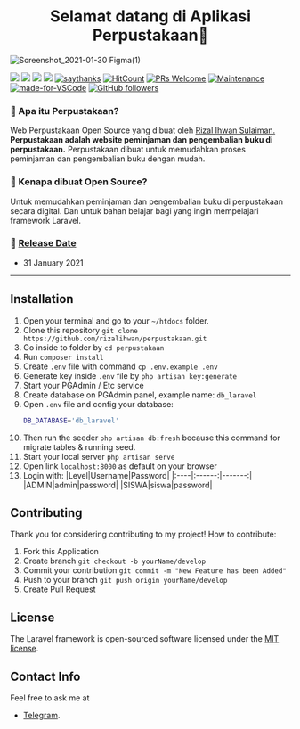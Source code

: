 <h1 align="center">Selamat datang di Aplikasi Perpustakaan👋</h1>

[](url)
![Screenshot_2021-01-30 Figma(1)](https://user-images.githubusercontent.com/55536560/106356894-60009700-6335-11eb-97c9-185bca17066c.png)

[![](https://img.shields.io/github/issues/zuramai/kelaskita?style=flat-square)](https://img.shields.io/github/issues/zuramai/kelaskita?style=flat-square) ![](https://img.shields.io/github/stars/zuramai/kelaskita?style=flat-square)
![](https://img.shields.io/github/forks/zuramai/kelaskita?style=flat-square) ![](https://img.shields.io/github/license/zuramai/kelaskita?style=flat-square) [![saythanks](https://img.shields.io/badge/say-thanks-ff69b4.svg?style=flat-square)](https://saythanks.io/to/zaidanline67%40gmail.com) [![HitCount](http://hits.dwyl.com/zuramai/https://github.com/zuramai/kelaskita.svg)](http://hits.dwyl.com/zuramai/https://github.com/zuramai/kelaskita)  [![PRs Welcome](https://img.shields.io/badge/PRs-welcome-brightgreen.svg?style=flat-square)](http://makeapullrequest.com) [![Maintenance](https://img.shields.io/badge/Maintained%3F-yes-green.svg?style=flat-square)](https://GitHub.com/Naereen/StrapDown.js/graphs/commit-activity) [![made-for-VSCode](https://img.shields.io/badge/Made%20for-VSCode-1f425f.svg?style=flat-square)](https://code.visualstudio.com/) [![GitHub followers](https://img.shields.io/github/followers/zuramai.svg?style=flat-square&label=Follow&maxAge=2592000)](https://github.com/zuramai?tab=followers)

### 🤔 Apa itu Perpustakaan?
Web Perpustakaan Open Source yang dibuat oleh <a href="https://github.com/rizalihwan"> Rizal Ihwan Sulaiman. </a> **Perpustakaan adalah website peminjaman dan pengembalian buku di perpustakaan.** Perpustakaan dibuat untuk memudahkan proses peminjaman dan pengembalian buku dengan mudah.

### 🎉 Kenapa dibuat Open Source?
Untuk memudahkan peminjaman dan pengembalian buku di perpustakaan secara digital. Dan untuk bahan belajar bagi yang ingin mempelajari framework Laravel.

### 📆 <a href="#">Release Date</a>
- 31 January 2021

------------


## Installation
1. Open your terminal and go to your `~/htdocs` folder.
2. Clone this repository `git clone https://github.com/rizalihwan/perpustakaan.git`
3. Go inside to folder by `cd perpustakaan`
4. Run `composer install`
5. Create `.env` file with command `cp .env.example .env`
6. Generate key inside `.env` file by `php artisan key:generate`
7. Start your PGAdmin / Etc service
8. Create database on PGAdmin panel, example name: `db_laravel`
9. Open `.env` file and config your database:
    ```sh
    DB_DATABASE='db_laravel'
10. Then run the seeder `php artisan db:fresh` because this command for migrate tables & running seed.
10. Start your local server `php artisan serve`
11. Open link `localhost:8000` as default on your browser
12. Login with:
    |Level|Username|Password|
    |:----|:------:|-------:|
    |ADMIN|admin|password|
    |SISWA|siswa|password|

## Contributing

Thank you for considering contributing to my project! How to contribute:
1. Fork this Application
2. Create branch `git checkout -b yourName/develop`
3. Commit your contribution `git commit -m "New Feature has been Added"`
4. Push to your branch `git push origin yourName/develop`
5. Create Pull Request

## License

The Laravel framework is open-sourced software licensed under the [MIT license](https://opensource.org/licenses/MIT).

## Contact Info

Feel free to ask me at
- [Telegram](https://t.me/ihw_me/).

